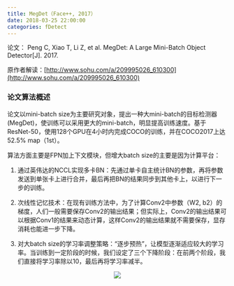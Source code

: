 ```yaml
---
title: MegDet（Face++, 2017）
date: 2018-03-25 22:00:00
categories: fDetect
---
```


<script type="text/javascript" src="http://cdn.mathjax.org/mathjax/latest/MathJax.js?config=default"></script>

论文： Peng C, Xiao T, Li Z, et al. MegDet: A Large Mini-Batch Object Detector[J]. 2017.

原作者解读：[http://www.sohu.com/a/209995026_610300](http://www.sohu.com/a/209995026_610300)

### 论文算法概述

   论文以mini-batch size为主要研究对象，提出一种大mini-batch的目标检测器(MegDet)，使训练可以采用更大的mini-batch，明显提高训练速度。基于ResNet-50，使用128个GPU在4小时内完成COCO的训练，并在COCO2017上达52.5% map（1st）。

   算法方面主要是FPN加上下文模块，但增大batch size的主要是因为计算平台：
	   
1. 通过英伟达的NCCL实现多卡BN：先通过单卡自主统计BN的参数，再将参数发送到单张卡上进行合并，最后再把BN的结果同步到其他卡上，以进行下一步的训练。

2. 次线性记忆技术：在现有训练方法中，为了计算Conv2中参数（W2, b2）的梯度，人们一般需要保存Conv2的输出结果；但实际上，Conv2的输出结果可以根据Conv1的结果来动态计算，这样Conv2的输出结果就不需要保存，显存消耗也能进一步下降。

3. 对大batch size的学习率调整策略：“逐步预热”，让模型逐渐适应较大的学习率。当训练到一定阶段的时候，我们设定了三个下降阶段：在前两个阶段，我们直接将学习率除以10，最后再将学习率减半。

<center><img src="{{ site.baseurl }}/images/pdDetect/megdet1.png"></center>